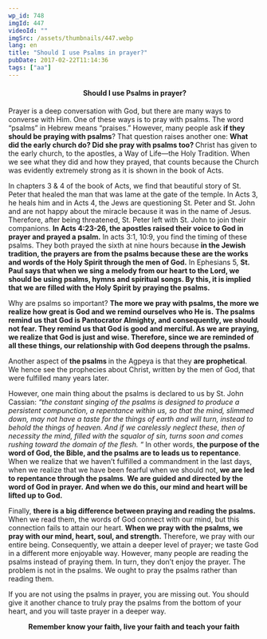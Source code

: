 ```yaml
---
wp_id: 748
imgId: 447
videoId: ""
imgSrc: /assets/thumbnails/447.webp
lang: en
title: "Should I use Psalms in prayer?"
pubDate: 2017-02-22T11:14:36
tags: ["aa"]
---
```


<!-- page: 6 -->

<h4 style="text-align: center;"> Should I use Psalms in prayer?</h4>
<p>Prayer is a deep conversation with God, but there are many ways to converse with Him. One of these ways is to pray with psalms. The word “psalms” in Hebrew means “praises.” However, many people ask <strong>if they should be praying with psalms</strong>? That question raises another one: <strong>What did the early church do? Did she pray with psalms too? </strong>Christ has given to the early church, to the apostles, a Way of Life—the Holy Tradition. When we see what they did and how they prayed, that counts because the Church was evidently extremely strong as it is shown in the book of Acts.</p>
<p>In chapters 3 &amp; 4 of the book of Acts, we find that beautiful story of St. Peter that healed the man that was lame at the gate of the temple. In Acts 3, he heals him and in Acts 4, the Jews are questioning St. Peter and St. John and are not happy about the miracle because it was in the name of Jesus. Therefore, after being threatened, St. Peter left with St. John to join their companions. <strong>In Acts 4:23-26, the apostles raised their voice to God in prayer and prayed a psalm.</strong> In acts 3:1, 10:9, you find the timing of these psalms. They both prayed the sixth at nine hours because <strong>in the Jewish tradition, the prayers are from the psalms because these are the works and words of the Holy Spirit through the men of God.</strong> In Ephesians 5, <strong>St. Paul says that when we sing a melody from our heart to the Lord, we should be using psalms, hymns and spiritual songs. By this, it is implied that we are filled with the Holy Spirit by praying the psalms. </strong></p>
<p>Why are psalms so important? <strong>The more we pray with psalms, the more we realize how great is God and we remind ourselves who He is.</strong> <strong>The psalms remind us that God is Pantocrator Almighty, and consequently, we should not fear. They remind us that God is good and merciful. As we are praying, we realize that God is just and wise. Therefore, since we are reminded of all these things, our relationship with God deepens through the psalms.</strong></p>
<p>Another aspect of <strong>the psalms </strong>in the Agpeya is that they <strong>are prophetical</strong>. We hence see the prophecies about Christ, written by the men of God, that were fulfilled many years later.</p>
<p>However, one main thing about the psalms is declared to us by St. John Cassian: <em>&#8220;the constant singing of the psalms is designed to produce a persistent compunction, a repentance within us, so that the mind, slimmed down, may not have a taste for the things of earth and will turn, instead to behold the things of heaven. And if we carelessly neglect these, then of necessity the mind, filled with the squalor of sin, turns soon and comes rushing toward the domain of the flesh. &#8220;</em> In other words, <strong>the purpose of the word of God, the Bible, and the psalms are to leads us to repentance</strong>. When we realize that we haven’t fulfilled a commandment in the last days, when we realize that we have been fearful when we should not, <strong>we are led to repentance through the psalms</strong>. <strong>We are guided and directed by the word of God in prayer.</strong> <strong>And when we do this, our mind and heart will be lifted up to God.</strong></p>
<p>Finally, <strong>there is a big difference between praying and reading the psalms.</strong> When we read them, the words of God connect with our mind, but this connection fails to attain our heart. <strong>When we pray with the psalms, we pray with our mind, heart, soul, and strength.</strong> Therefore, we pray with our entire being. Consequently, we attain a deeper level of prayer; we taste God in a different more enjoyable way. However, many people are reading the psalms instead of praying them. In turn, they don’t enjoy the prayer. The problem is not in the psalms. We ought to pray the psalms rather than reading them.</p>
<p>If you are not using the psalms in prayer, you are missing out. You should give it another chance to truly pray the psalms from the bottom of your heart, and you will taste prayer in a deeper way.</p>
<p style="text-align: center;"><strong>Remember know your faith, live your faith and teach your faith</strong></p>
<p>&nbsp;</p>
